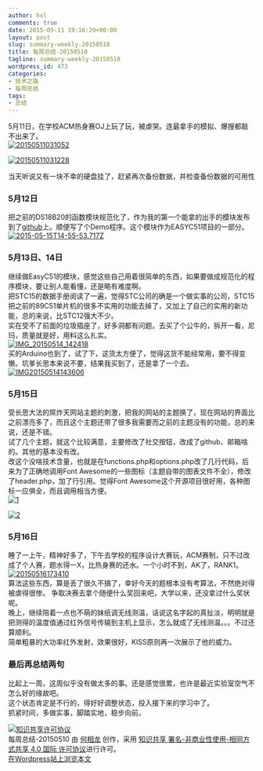 ```yaml
---
author: hxl
comments: true
date: 2015-05-11 19:16:29+00:00
layout: post
slug: summary-weekly-20150510
title: 每周总结-20150510
tagline: summary-weekly-20150510
wordpress_id: 473
categories:
- 技术之路
- 每周总结
tags:
- 总结
---
```


5月11日，在学校ACM热身赛OJ上玩了玩，被虐哭。连最拿手的模拟、爆搜都敲不出来了。  
[![20150511031052](https://tec.hxlxz.com/wp-content/uploads/2015/05/20150511031052.png)](https://tec.hxlxz.com/wp-content/uploads/2015/05/20150511031052.png)  

[![20150511031228](https://tec.hxlxz.com/wp-content/uploads/2015/05/20150511031228.png)](https://tec.hxlxz.com/wp-content/uploads/2015/05/20150511031228.png)  

当天听说又有一块不幸的硬盘挂了，赶紧再次备份数据，并检查备份数据的可用性  

### 5月12日
把之前的DS18B20的函数模块规范化了，作为我的第一个能拿的出手的模块发布到了[github](https://github.com/hxl9654/EasyC51/tree/master/DS18B20)上。顺便写了个Demo程序。这个模块作为EASYC51项目的一部分。  
[![2015-05-15T14-55-53.717Z](https://tec.hxlxz.com/wp-content/uploads/2015/05/2015-05-15T14-55-53.717Z.png)](https://tec.hxlxz.com/wp-content/uploads/2015/05/2015-05-15T14-55-53.717Z.png)  

### 5月13日、14日
继续做EasyC51的模块，感觉这些自己用着很简单的东西，如果要做成规范化的程序模块，要让别人能看懂，还是略有难度啊。  
把STC15的数据手册阅读了一遍，觉得STC公司的确是一个做实事的公司，STC15把之前的89C51单片机的很多不实用的功能去掉了，又加上了自己的实用的新功能，总的来说，比STC12强大不少。  
实在受不了前面的垃圾插座了，好多洞都有问题。去买了个公牛的，拆开一看，尼玛，质量就是好，用料这么扎实。  
[![IMG_20150514_142418](https://tec.hxlxz.com/wp-content/uploads/2015/05/IMG_20150514_142418.jpg)](https://tec.hxlxz.com/wp-content/uploads/2015/05/IMG_20150514_142418.jpg)  
买的Arduino也到了，试了下，这货太方便了，觉得这货不能经常用，要不得变懒。坑爹长思本来说不要，结果我买到了，还是拿了一个去。  
[![IMG20150514143606](https://tec.hxlxz.com/wp-content/uploads/2015/05/IMG20150514143606.jpg)](https://tec.hxlxz.com/wp-content/uploads/2015/05/IMG20150514143606.jpg)  

### 5月15日
受长思大法的屌炸天网站主题的刺激，把我的网站的主题换了，现在网站的界面比之前漂亮多了，而且这个主题还带了很多我需要而之前的主题没有的功能，总的来说，还是不错。  
试了几个主题，就这个比较满意，主要修改了社交按钮，改成了github、邮箱啥的。其他的基本没有改。  
改这个没啥技术含量，也就是在functions.php和options.php改了几行代码，后来为了正确地调用Font Awesome的一些图标（主题自带的图表文件不全），修改了header.php，加了行引用。觉得Font Awesome这个开源项目很好用，各种图标一应俱全，而且调用相当方便。  
[![1](https://tec.hxlxz.com/wp-content/uploads/2015/05/1.png)](https://tec.hxlxz.com/wp-content/uploads/2015/05/1.png)  

[![2](https://tec.hxlxz.com/wp-content/uploads/2015/05/2.png)](https://tec.hxlxz.com/wp-content/uploads/2015/05/2.png)  

### 5月16日
睡了一上午，精神好多了，下午去学校的程序设计大赛玩，ACM赛制，只不过改成了个人赛，题水得一X，比热身赛的还水。一个小时不到，AK了，RANK1。  
[![20150516173410](https://tec.hxlxz.com/wp-content/uploads/2015/05/20150516173410.png)](https://tec.hxlxz.com/wp-content/uploads/2015/05/20150516173410.png)  
算法这些东西，算是丢了很久不搞了，幸好今天的题根本没有考算法，不然绝对得被虐得很惨。
争取决赛去拿个随便什么奖回来吧，大学以来，还没拿过什么奖状呢。  
晚上，继续陪着一点也不萌的妹纸调无线测温，话说这名字起的真扯淡，明明就是把测得的温度值通过红外信号传输到主机上显示，怎么就成了无线测温。。。不过还算顺利。  
简单粗暴的大功率红外发射，效果很好，KISS原则再一次展示了他的威力。  

### 最后再总结两句
比起上一周，这周似乎没有做太多的事。还是感觉很累，也许是最近实验室空气不怎么好的缘故吧。  
这个状态肯定是不行的，得好好调整状态，投入接下来的学习中了。  
抓紧时间，多做实事，脚踏实地，稳步向前。  

[![知识共享许可协议](https://i.creativecommons.org/l/by-nc-sa/4.0/88x31.png)](http://creativecommons.org/licenses/by-nc-sa/4.0/)  
每周总结-20150510 由 [何相龙]() 创作，采用 [知识共享 署名-非商业性使用-相同方式共享 4.0 国际 许可协议](http://creativecommons.org/licenses/by-nc-sa/4.0/)进行许可。  
[在Wordpress站上浏览本文](https://tec.hxlxz.com/?p=473)

